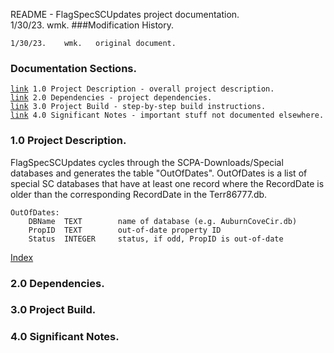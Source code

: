 README - FlagSpecSCUpdates project documentation.<br>
1/30/23.	wmk.
###Modification History.
<pre><code>1/30/23.    wmk.   original document.
</code></pre>
<h3 id="IX">Documentation Sections.</h3>
<pre><code><a href="#1.0">link</a> 1.0 Project Description - overall project description.
<a href="#2.0">link</a> 2.0 Dependencies - project dependencies.
<a href="#3.0">link</a> 3.0 Project Build - step-by-step build instructions.
<a href="#4.0">link</a> 4.0 Significant Notes - important stuff not documented elsewhere.
</code></pre>
<h3 id="1.0">1.0 Project Description.</h3>
FlagSpecSCUpdates cycles through the SCPA-Downloads/Special databases and generates
the table "OutOfDates". OutOfDates is a list of special SC databases that have
at least one record where the RecordDate is older than the corresponding RecordDate
in the Terr86777.db.
<pre><code>OutOfDates:
	DBName	TEXT		name of database (e.g. AuburnCoveCir.db)
	PropID	TEXT		out-of-date property ID
	Status	INTEGER		status, if odd, PropID is out-of-date
</code></pre>
<a href="#IX">Index</a>
<h3 id="2.0">2.0 Dependencies.</h3>
<h3 id="3.0">3.0 Project Build.</h3>
<h3 id="4.0">4.0 Significant Notes.</h3>
